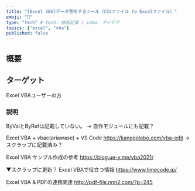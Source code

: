 ```yaml
---
title: "[Excel VBA]データ整形するツール（CSVファイル to Excelファイル）"
emoji: "🔄"
type: "tech" # tech: 技術記事 / idea: アイデア
topics: ["excel", "vba"]
published: false
---
```


## 概要

## ターゲット
Excel VBAユーザーの方
### 説明

ByValとByRefは記載していない。
-> 自作モジュールにも記載？

Excel VBA + vbac(ariawase) + VS Code
https://kanegolabo.com/vba-edit
-> スクラップに記載済み？

Excel VBA サンプル作成の参考
https://blog.ue-y.me/vba2021/

▼スクラップに更新？
Excel VBAで役立つ情報
https://www.limecode.jp/

Excel VBA & PDFの連携関連
http://pdf-file.nnn2.com/?p=245